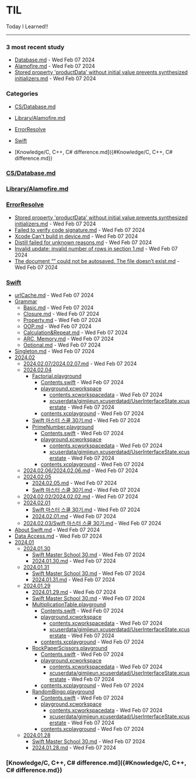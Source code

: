 # TIL
Today I Learned!!

---

### 3 most recent study
- [Database.md](Database.md) - Wed Feb 07 2024
- [Alamofire.md](Alamofire.md) - Wed Feb 07 2024
- [Stored property 'productData' without initial value prevents synthesized initializers.md](Stored_property_'productData'_without_initial_value_prevents_synthesized_initializers.md) - Wed Feb 07 2024

### Categories
- [CS/Database.md]({#CS/Database.md})

- [Library/Alamofire.md]({#Library/Alamofire.md})

- [ErrorResolve]({#ErrorResolve})

- [Swift]({#Swift})

- [Knowledge/C, C++, C# difference.md]({#Knowledge/C, C++, C# difference.md})

### [CS/Database.md]({#CS/Database.md})

### [Library/Alamofire.md]({#Library/Alamofire.md})

### [ErrorResolve]({#ErrorResolve})
- [Stored property 'productData' without initial value prevents synthesized initializers.md]("./ErrorResolve/Stored_property_'productData'_without_initial_value_prevents_synthesized_initializers.md") - Wed Feb 07 2024
- [Failed to verify code signature.md]("./ErrorResolve/Failed_to_verify_code_signature.md") - Wed Feb 07 2024
- [Xcode Can't build in device.md]("./ErrorResolve/Xcode_Can't_build_in_device.md") - Wed Feb 07 2024
- [Distill failed for unknown reasons.md]("./ErrorResolve/Distill_failed_for_unknown_reasons.md") - Wed Feb 07 2024
- [Invalid update: invalid number of rows in section 1.md]("./ErrorResolve/Invalid_update:_invalid_number_of_rows_in_section_1.md") - Wed Feb 07 2024
- [The document “” could not be autosaved. The file doesn’t exist.md]("./ErrorResolve/The_document_“”_could_not_be_autosaved._The_file_doesn’t_exist.md") - Wed Feb 07 2024

### [Swift]({#Swift})
- [urlCache.md]("./Swift/urlCache.md") - Wed Feb 07 2024
- [Grammar]("./Swift/Grammar")
  - [Basic.md]("./Swift/Grammar/Basic.md") - Wed Feb 07 2024
  - [Closure.md]("./Swift/Grammar/Closure.md") - Wed Feb 07 2024
  - [Property.md]("./Swift/Grammar/Property.md") - Wed Feb 07 2024
  - [OOP.md]("./Swift/Grammar/OOP.md") - Wed Feb 07 2024
  - [Calculation&Repeat.md]("./Swift/Grammar/Calculation&Repeat.md") - Wed Feb 07 2024
  - [ARC, Memory.md]("./Swift/Grammar/ARC,_Memory.md") - Wed Feb 07 2024
  - [Optional.md]("./Swift/Grammar/Optional.md") - Wed Feb 07 2024
- [Singleton.md]("./Swift/Singleton.md") - Wed Feb 07 2024
- [2024.02]("./Swift/2024.02")
  - [2024.02.07/2024.02.07.md]("./Swift/2024.02/2024.02.07/2024.02.07.md") - Wed Feb 07 2024
  - [2024.02.04]("./Swift/2024.02/2024.02.04")
    - [Factorial.playground]("./Swift/2024.02/2024.02.04/Factorial.playground")
      - [Contents.swift]("./Swift/2024.02/2024.02.04/Factorial.playground/Contents.swift") - Wed Feb 07 2024
      - [playground.xcworkspace]("./Swift/2024.02/2024.02.04/Factorial.playground/playground.xcworkspace")
        - [contents.xcworkspacedata]("./Swift/2024.02/2024.02.04/Factorial.playground/playground.xcworkspace/contents.xcworkspacedata") - Wed Feb 07 2024
        - [xcuserdata/gimjieun.xcuserdatad/UserInterfaceState.xcuserstate]("./Swift/2024.02/2024.02.04/Factorial.playground/playground.xcworkspace/xcuserdata/gimjieun.xcuserdatad/UserInterfaceState.xcuserstate") - Wed Feb 07 2024
      - [contents.xcplayground]("./Swift/2024.02/2024.02.04/Factorial.playground/contents.xcplayground") - Wed Feb 07 2024
    - [Swift 마스터 스쿨 30기.md]("./Swift/2024.02/2024.02.04/Swift_마스터_스쿨_30기.md") - Wed Feb 07 2024
    - [PrimeNumber.playground]("./Swift/2024.02/2024.02.04/PrimeNumber.playground")
      - [Contents.swift]("./Swift/2024.02/2024.02.04/PrimeNumber.playground/Contents.swift") - Wed Feb 07 2024
      - [playground.xcworkspace]("./Swift/2024.02/2024.02.04/PrimeNumber.playground/playground.xcworkspace")
        - [contents.xcworkspacedata]("./Swift/2024.02/2024.02.04/PrimeNumber.playground/playground.xcworkspace/contents.xcworkspacedata") - Wed Feb 07 2024
        - [xcuserdata/gimjieun.xcuserdatad/UserInterfaceState.xcuserstate]("./Swift/2024.02/2024.02.04/PrimeNumber.playground/playground.xcworkspace/xcuserdata/gimjieun.xcuserdatad/UserInterfaceState.xcuserstate") - Wed Feb 07 2024
      - [contents.xcplayground]("./Swift/2024.02/2024.02.04/PrimeNumber.playground/contents.xcplayground") - Wed Feb 07 2024
  - [2024.02.06/2024.02.06.md]("./Swift/2024.02/2024.02.06/2024.02.06.md") - Wed Feb 07 2024
  - [2024.02.05]("./Swift/2024.02/2024.02.05")
    - [2024.02.05.md]("./Swift/2024.02/2024.02.05/2024.02.05.md") - Wed Feb 07 2024
    - [Swift 마스터 스쿨 30기.md]("./Swift/2024.02/2024.02.05/Swift_마스터_스쿨_30기.md") - Wed Feb 07 2024
  - [2024.02.02/2024.02.02.md]("./Swift/2024.02/2024.02.02/2024.02.02.md") - Wed Feb 07 2024
  - [2024.02.01]("./Swift/2024.02/2024.02.01")
    - [Swift 마스터 스쿨 30기.md]("./Swift/2024.02/2024.02.01/Swift_마스터_스쿨_30기.md") - Wed Feb 07 2024
    - [2024.02.01.md]("./Swift/2024.02/2024.02.01/2024.02.01.md") - Wed Feb 07 2024
  - [2024.02.03/Swift 마스터 스쿨 30기.md]("./Swift/2024.02/2024.02.03/Swift_마스터_스쿨_30기.md") - Wed Feb 07 2024
- [About Swift.md]("./Swift/About_Swift.md") - Wed Feb 07 2024
- [Data Access.md]("./Swift/Data_Access.md") - Wed Feb 07 2024
- [2024.01]("./Swift/2024.01")
  - [2024.01.30]("./Swift/2024.01/2024.01.30")
    - [Swift Master School 30.md]("./Swift/2024.01/2024.01.30/Swift_Master_School_30.md") - Wed Feb 07 2024
    - [2024.01.30.md]("./Swift/2024.01/2024.01.30/2024.01.30.md") - Wed Feb 07 2024
  - [2024.01.31]("./Swift/2024.01/2024.01.31")
    - [Swift Master School 30.md]("./Swift/2024.01/2024.01.31/Swift_Master_School_30.md") - Wed Feb 07 2024
    - [2024.01.31.md]("./Swift/2024.01/2024.01.31/2024.01.31.md") - Wed Feb 07 2024
  - [2024.01.29]("./Swift/2024.01/2024.01.29")
    - [2024.01.29.md]("./Swift/2024.01/2024.01.29/2024.01.29.md") - Wed Feb 07 2024
    - [Swift Master School 30.md]("./Swift/2024.01/2024.01.29/Swift_Master_School_30.md") - Wed Feb 07 2024
    - [MultiplicationTable.playground]("./Swift/2024.01/2024.01.29/MultiplicationTable.playground")
      - [Contents.swift]("./Swift/2024.01/2024.01.29/MultiplicationTable.playground/Contents.swift") - Wed Feb 07 2024
      - [playground.xcworkspace]("./Swift/2024.01/2024.01.29/MultiplicationTable.playground/playground.xcworkspace")
        - [contents.xcworkspacedata]("./Swift/2024.01/2024.01.29/MultiplicationTable.playground/playground.xcworkspace/contents.xcworkspacedata") - Wed Feb 07 2024
        - [xcuserdata/gimjieun.xcuserdatad/UserInterfaceState.xcuserstate]("./Swift/2024.01/2024.01.29/MultiplicationTable.playground/playground.xcworkspace/xcuserdata/gimjieun.xcuserdatad/UserInterfaceState.xcuserstate") - Wed Feb 07 2024
      - [contents.xcplayground]("./Swift/2024.01/2024.01.29/MultiplicationTable.playground/contents.xcplayground") - Wed Feb 07 2024
    - [RockPaperScissors.playground]("./Swift/2024.01/2024.01.29/RockPaperScissors.playground")
      - [Contents.swift]("./Swift/2024.01/2024.01.29/RockPaperScissors.playground/Contents.swift") - Wed Feb 07 2024
      - [playground.xcworkspace]("./Swift/2024.01/2024.01.29/RockPaperScissors.playground/playground.xcworkspace")
        - [contents.xcworkspacedata]("./Swift/2024.01/2024.01.29/RockPaperScissors.playground/playground.xcworkspace/contents.xcworkspacedata") - Wed Feb 07 2024
        - [xcuserdata/gimjieun.xcuserdatad/UserInterfaceState.xcuserstate]("./Swift/2024.01/2024.01.29/RockPaperScissors.playground/playground.xcworkspace/xcuserdata/gimjieun.xcuserdatad/UserInterfaceState.xcuserstate") - Wed Feb 07 2024
      - [contents.xcplayground]("./Swift/2024.01/2024.01.29/RockPaperScissors.playground/contents.xcplayground") - Wed Feb 07 2024
    - [RandomBingo.playground]("./Swift/2024.01/2024.01.29/RandomBingo.playground")
      - [Contents.swift]("./Swift/2024.01/2024.01.29/RandomBingo.playground/Contents.swift") - Wed Feb 07 2024
      - [playground.xcworkspace]("./Swift/2024.01/2024.01.29/RandomBingo.playground/playground.xcworkspace")
        - [contents.xcworkspacedata]("./Swift/2024.01/2024.01.29/RandomBingo.playground/playground.xcworkspace/contents.xcworkspacedata") - Wed Feb 07 2024
        - [xcuserdata/gimjieun.xcuserdatad/UserInterfaceState.xcuserstate]("./Swift/2024.01/2024.01.29/RandomBingo.playground/playground.xcworkspace/xcuserdata/gimjieun.xcuserdatad/UserInterfaceState.xcuserstate") - Wed Feb 07 2024
      - [contents.xcplayground]("./Swift/2024.01/2024.01.29/RandomBingo.playground/contents.xcplayground") - Wed Feb 07 2024
  - [2024.01.28]("./Swift/2024.01/2024.01.28")
    - [Swift Master School 30.md]("./Swift/2024.01/2024.01.28/Swift_Master_School_30.md") - Wed Feb 07 2024
    - [2024.01.28.md]("./Swift/2024.01/2024.01.28/2024.01.28.md") - Wed Feb 07 2024

### [Knowledge/C, C++, C# difference.md]({#Knowledge/C, C++, C# difference.md})

